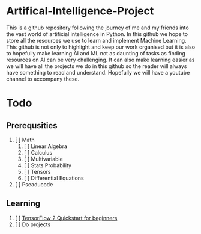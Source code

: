 # Artifical-Intelligence-Project
This is a github repository following the journey of me and my friends into the vast world of artificial intelligence in Python. In this github we hope to store all the resources we use to learn and implement Machine Learning. This github is not only to highlight and keep our work organised but it is also to hopefully make learning AI and ML not as daunting of tasks as finding resources on AI can be very challenging. It can also make learning easier as we will have all the projects we do in this github so the reader will always have something to read and understand. Hopefully we will have a youtube channel to accompany these. 

# Todo

## Prerequsities

1. [ ] Math
    1. [ ] Linear Algebra
    2. [ ] Calculus 
    3. [ ] Multivariable 
    4. [ ] Stats Probability
    5. [ ] Tensors
    6. [ ] Differential Equations
2. [ ] Pseaducode

## Learning

1. [ ] [TensorFlow 2 Quickstart for beginners](https://www.tensorflow.org/tutorials/quickstart/beginner)
2. [ ] Do projects
